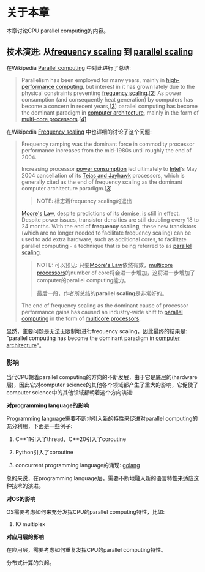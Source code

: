 # 关于本章

本章讨论CPU parallel computing的内容。

## 技术演进: 从[frequency scaling](https://infogalactic.com/info/Frequency_scaling) 到 [parallel scaling](https://infogalactic.com/w/index.php?title=Parallel_scaling&action=edit&redlink=1)

在Wikipedia [Parallel computing](https://infogalactic.com/info/Parallel_computing) 中对此进行了总结: 

> Parallelism has been employed for many years, mainly in [high-performance computing](https://infogalactic.com/info/High_performance_computing), but interest in it has grown lately due to the physical constraints preventing [frequency scaling](https://infogalactic.com/info/Frequency_scaling).[[2\]](https://infogalactic.com/info/Parallel_computing#cite_note-2) As power consumption (and consequently heat generation) by computers has become a concern in recent years,[[3\]](https://infogalactic.com/info/Parallel_computing#cite_note-3) parallel computing has become the dominant paradigm in [computer architecture](https://infogalactic.com/info/Computer_architecture), mainly in the form of [multi-core processors](https://infogalactic.com/info/Multi-core_processor).[[4\]](https://infogalactic.com/info/Parallel_computing#cite_note-View-Power-4)

在Wikipedia [Frequency scaling](https://infogalactic.com/info/Frequency_scaling) 中也详细的讨论了这个问题:

> Frequency ramping was the dominant force in commodity processor performance increases from the mid-1980s until roughly the end of 2004.
>
> Increasing processor [power consumption](https://infogalactic.com/info/Power_consumption) led ultimately to [Intel](https://infogalactic.com/info/Intel)'s May 2004 cancellation of its [Tejas and Jayhawk](https://infogalactic.com/info/Tejas_and_Jayhawk) processors, which is generally cited as the end of frequency scaling as the dominant computer architecture paradigm.[[3\]](https://infogalactic.com/info/Frequency_scaling#cite_note-3)
>
> > NOTE: 标志着frequency scaling的退出
>
> [Moore's Law](https://infogalactic.com/info/Moore's_Law), despite predictions of its demise, is still in effect. Despite power issues, transistor densities are still doubling every 18 to 24 months. With the end of **frequency scaling**, these new transistors (which are no longer needed to facilitate frequency scaling) can be used to add extra hardware, such as additional cores, to facilitate parallel computing - a technique that is being referred to as [parallel scaling](https://infogalactic.com/w/index.php?title=Parallel_scaling&action=edit&redlink=1).
>
> > NOTE: 可以预见: 只要[Moore's Law](https://infogalactic.com/info/Moore's_Law)依然有效，[multicore processors](https://infogalactic.com/info/Multi-core_(computing))的number of core将会进一步增加，这将进一步增加了computer的parallel computing能力。
> >
> > 最后一段，作者所总结的**parallel scaling**是非常好的。
>
> The end of frequency scaling as the dominant cause of processor performance gains has caused an industry-wide shift to [parallel computing](https://infogalactic.com/info/Parallel_computing) in the form of [multicore processors](https://infogalactic.com/info/Multi-core_(computing)).



显然，主要问题是无法无限制地进行frequency scaling，因此最终的结果是: "parallel computing has become the dominant paradigm in [computer architecture](https://infogalactic.com/info/Computer_architecture)"。

### 影响

当代CPU朝着parallel computing的方向的不断发展，由于它是底层的(hardware层)，因此它对computer science的其他各个领域都产生了重大的影响，它促使了computer science中的其他领域都朝着这个方向演进:

**对programming language的影响**

Programming language需要不断地引入新的特性来促进对parallel computing的充分利用，下面是一些例子:

1) C++11引入了thread、C++20引入了coroutine

2) Python引入了coroutine

3) concurrent programming language的涌现: [golang](https://golang.org/)

总的来说，在programming language层，需要不断地融入新的语言特性来适应这种技术的演进。

**对OS的影响**

OS需要考虑如何来充分发挥CPU的parallel computing特性，比如:

1) IO multiplex

**对应用层的影响**

在应用层，需要考虑如何重复发挥CPU的parallel computing特性。

分布式计算的兴起。